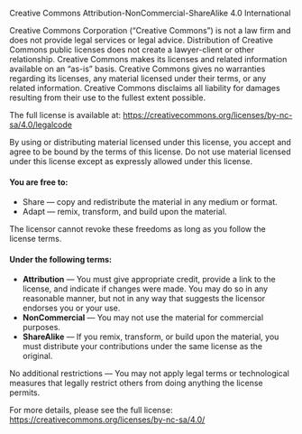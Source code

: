 Creative Commons Attribution-NonCommercial-ShareAlike 4.0 International

Creative Commons Corporation (“Creative Commons”) is not a law firm and does not provide legal services or legal advice. Distribution of Creative Commons public licenses does not create a lawyer-client or other relationship. Creative Commons makes its licenses and related information available on an “as-is” basis. Creative Commons gives no warranties regarding its licenses, any material licensed under their terms, or any related information. Creative Commons disclaims all liability for damages resulting from their use to the fullest extent possible.

The full license is available at: https://creativecommons.org/licenses/by-nc-sa/4.0/legalcode

By using or distributing material licensed under this license, you accept and agree to be bound by the terms of this license. Do not use material licensed under this license except as expressly allowed under this license.

#### You are free to:

- Share — copy and redistribute the material in any medium or format.
- Adapt — remix, transform, and build upon the material.

The licensor cannot revoke these freedoms as long as you follow the license terms.

#### Under the following terms:

- **Attribution** — You must give appropriate credit, provide a link to the license, and indicate if changes were made. You may do so in any reasonable manner, but not in any way that suggests the licensor endorses you or your use.
- **NonCommercial** — You may not use the material for commercial purposes.
- **ShareAlike** — If you remix, transform, or build upon the material, you must distribute your contributions under the same license as the original.

No additional restrictions — You may not apply legal terms or technological measures that legally restrict others from doing anything the license permits.

For more details, please see the full license: https://creativecommons.org/licenses/by-nc-sa/4.0/
